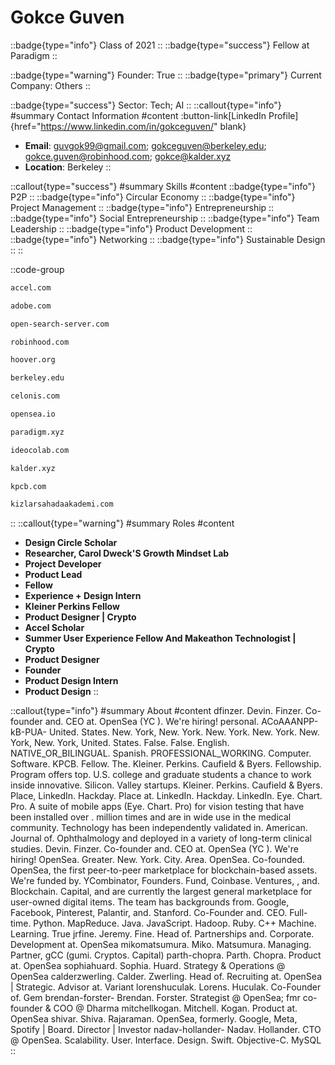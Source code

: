 # Gokce Guven
::badge{type="info"}
Class of 2021
::
::badge{type="success"}
Fellow at Paradigm
::

::badge{type="warning"}
Founder: True
::
::badge{type="primary"}
Current Company: Others
::

::badge{type="success"}
Sector: Tech; AI
::
::callout{type="info"}
#summary
Contact Information
#content
:button-link[LinkedIn Profile]{href="https://www.linkedin.com/in/gokceguven/" blank}
- **Email**: guvgok99@gmail.com; gokceguven@berkeley.edu; gokce.guven@robinhood.com; gokce@kalder.xyz
- **Location**: Berkeley
::

::callout{type="success"}
#summary
Skills
#content
::badge{type="info"}
P2P
::
::badge{type="info"}
Circular Economy
::
::badge{type="info"}
Project Management
::
::badge{type="info"}
Entrepreneurship
::
::badge{type="info"}
Social Entrepreneurship
::
::badge{type="info"}
Team Leadership
::
::badge{type="info"}
Product Development
::
::badge{type="info"}
Networking
::
::badge{type="info"}
Sustainable Design
::
::

::code-group
```bash [Accel]
accel.com
```
```bash [Adobe Systems]
adobe.com
```
```bash [OpenSearchServer]
open-search-server.com
```
```bash [Robinhood]
robinhood.com
```
```bash [Hoover Institution at Stanford University]
hoover.org
```
```bash [UC Berkeley]
berkeley.edu
```
```bash [Celonis]
celonis.com
```
```bash [OpenSea]
opensea.io
```
```bash [Paradigm]
paradigm.xyz
```
```bash [IDEO CoLab Ventures]
ideocolab.com
```
```bash [Kalder]
kalder.xyz
```
```bash [Kleiner Perkins Caufield & Byers]
kpcb.com
```
```bash [Kızlar Sahada Akademi (Girls On The Field Academy)]
kizlarsahadaakademi.com
```
::
::callout{type="warning"}
#summary
Roles
#content
- **Design Circle Scholar**
- **Researcher, Carol Dweck'S Growth Mindset Lab**
- **Project Developer**
- **Product Lead**
- **Fellow**
- **Experience + Design Intern**
- **Kleiner Perkins Fellow**
- **Product Designer | Crypto**
- **Accel Scholar**
- **Summer User Experience Fellow And Makeathon Technologist | Crypto**
- **Product Designer**
- **Founder**
- **Product Design Intern**
- **Product Design**
::

::callout{type="info"}
#summary
About
#content
dfinzer. Devin. Finzer. Co-founder and. CEO at. OpenSea (YC ). We're hiring! personal. ACoAAANPP-kB-PUA- United. States. New. York, New. York. New. York. New. York. New. York, New. York, United. States. False. False. English. NATIVE_OR_BILINGUAL. Spanish. PROFESSIONAL_WORKING. Computer. Software. KPCB. Fellow. The. Kleiner. Perkins. Caufield & Byers. Fellowship. Program offers top. U.S. college and graduate students a chance to work inside innovative. Silicon. Valley startups. Kleiner. Perkins. Caufield & Byers. Place, LinkedIn. Hackday. Place at. LinkedIn. Hackday. LinkedIn. Eye. Chart. Pro. A suite of mobile apps (Eye. Chart. Pro) for vision testing that have been installed over . million times and are in wide use in the medical community. Technology has been independently validated in. American. Journal of. Ophthalmology and deployed in a variety of long-term clinical studies. Devin. Finzer. Co-founder and. CEO at. OpenSea (YC ). We're hiring! OpenSea. Greater. New. York. City. Area. OpenSea. Co-founded. OpenSea, the first peer-to-peer marketplace for blockchain-based assets. We're funded by. YCombinator, Founders. Fund, Coinbase. Ventures, , and. Blockchain. Capital, and are currently the largest general marketplace for user-owned digital items. The team has backgrounds from. Google, Facebook, Pinterest, Palantir, and. Stanford. Co-Founder and. CEO. Full-time. Python. MapReduce. Java. JavaScript. Hadoop. Ruby. C++ Machine. Learning. True jrfine. Jeremy. Fine. Head of. Partnerships and. Corporate. Development at. OpenSea mikomatsumura. Miko. Matsumura. Managing. Partner, gCC (gumi. Cryptos. Capital) parth-chopra. Parth. Chopra. Product at. OpenSea sophiahuard. Sophia. Huard. Strategy & Operations @ OpenSea calderzwerling. Calder. Zwerling. Head of. Recruiting at. OpenSea | Strategic. Advisor at. Variant lorenshuculak. Lorens. Huculak. Co-Founder of. Gem brendan-forster- Brendan. Forster. Strategist @ OpenSea; fmr co-founder & COO @ Dharma mitchellkogan. Mitchell. Kogan. Product at. OpenSea shivar. Shiva. Rajaraman. OpenSea, formerly. Google, Meta, Spotify | Board. Director | Investor nadav-hollander- Nadav. Hollander. CTO @ OpenSea. Scalability. User. Interface. Design. Swift. Objective-C. MySQL
::
